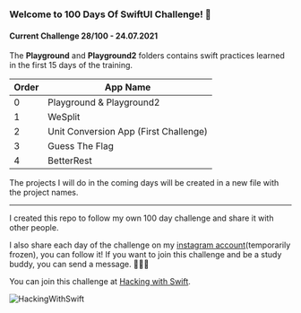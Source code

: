 
### Welcome to 100 Days Of SwiftUI Challenge! 🚀
#### Current Challenge 28/100 - 24.07.2021

The **Playground** and **Playground2** folders contains swift practices learned in the first 15 days of the training.

|Order|App Name  |
|--|--|
|0 |Playground & Playground2 |
|1  |WeSplit  |
|2  |Unit Conversion App (First Challenge)  |
|3  |Guess The Flag  |
|4  |BetterRest  |



The projects I will do in the coming days will be created in a new file with the project names.

---
I created this repo to follow my own 100 day challenge and share it with other people.

I also share each day of the challenge on my [instagram account](https://www.instagram.com/dogancanmavideniz/)(temporarily frozen), you can follow it! If you want to join this challenge and be a study buddy, you can send a message. 🙋🏼‍♂️

You can join this challenge at [Hacking with Swift](https://www.hackingwithswift.com/100/swiftui).

![HackingWithSwift](https://i.ytimg.com/vi/AWZzEGwkenQ/maxresdefault.jpg)
